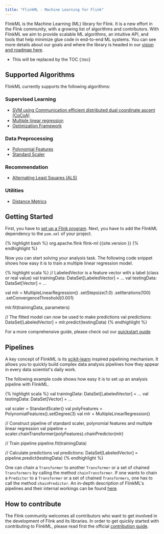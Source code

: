 ```yaml
---
title: "FlinkML - Machine Learning for Flink"
---
```

<!--
Licensed to the Apache Software Foundation (ASF) under one
or more contributor license agreements.  See the NOTICE file
distributed with this work for additional information
regarding copyright ownership.  The ASF licenses this file
to you under the Apache License, Version 2.0 (the
"License"); you may not use this file except in compliance
with the License.  You may obtain a copy of the License at

  http://www.apache.org/licenses/LICENSE-2.0

Unless required by applicable law or agreed to in writing,
software distributed under the License is distributed on an
"AS IS" BASIS, WITHOUT WARRANTIES OR CONDITIONS OF ANY
KIND, either express or implied.  See the License for the
specific language governing permissions and limitations
under the License.
-->

FlinkML is the Machine Learning (ML) library for Flink. It is a new effort in the Flink community,
with a growing list of algorithms and contributors. With FlinkML we aim to provide 
scalable ML algorithms, an intuitive API, and tools that help minimize glue code in end-to-end ML 
systems. You can see more details about our goals and where the library is headed in our [vision 
and roadmap here](vision_roadmap.html).

* This will be replaced by the TOC
{:toc}

## Supported Algorithms

FlinkML currently supports the following algorithms:

### Supervised Learning

* [SVM using Communication efficient distributed dual coordinate ascent (CoCoA)](svm.html)
* [Multiple linear regression](multiple_linear_regression.html)
* [Optimization Framework](optimization.html)

### Data Preprocessing

* [Polynomial Features](polynomial_features.html)
* [Standard Scaler](standard_scaler.html)

### Recommendation

* [Alternating Least Squares (ALS)](als.html)

### Utilities

* [Distance Metrics](distance_metrics.html)

## Getting Started

First, you have to [set up a Flink program](http://ci.apache.org/projects/flink/flink-docs-master/apis/programming_guide.html#linking-with-flink).
Next, you have to add the FlinkML dependency to the `pom.xml` of your project.  

{% highlight bash %}
<dependency>
  <groupId>org.apache.flink</groupId>
  <artifactId>flink-ml</artifactId>
  <version>{{site.version }}</version>
</dependency>
{% endhighlight %}

Now you can start solving your analysis task.
The following code snippet shows how easy it is to train a multiple linear regression model.

{% highlight scala %}
// LabeledVector is a feature vector with a label (class or real value)
val trainingData: DataSet[LabeledVector] = ...
val testingData: DataSet[Vector] = ...

val mlr = MultipleLinearRegression()
  .setStepsize(1.0)
  .setIterations(100)
  .setConvergenceThreshold(0.001)

mlr.fit(trainingData, parameters)

// The fitted model can now be used to make predictions
val predictions: DataSet[LabeledVector] = mlr.predict(testingData)
{% endhighlight %}

For a more comprehensive guide, please check out our [quickstart guide](quickstart.html)

## Pipelines

A key concept of FlinkML is its [scikit-learn](http://scikit-learn.org) inspired pipelining mechanism.
It allows you to quickly build complex data analysis pipelines how they appear in every data scientist's daily work.

The following example code shows how easy it is to set up an analysis pipeline with FlinkML.

{% highlight scala %}
val trainingData: DataSet[LabeledVector] = ...
val testingData: DataSet[Vector] = ...

val scaler = StandardScaler()
val polyFeatures = PolynomialFeatures().setDegree(3)
val mlr = MultipleLinearRegression()

// Construct pipeline of standard scaler, polynomial features and multiple linear regression
val pipeline = scaler.chainTransformer(polyFeatures).chainPredictor(mlr)

// Train pipeline
pipeline.fit(trainingData)

// Calculate predictions
val predictions: DataSet[LabeledVector] = pipeline.predict(testingData)
{% endhighlight %} 

One can chain a `Transformer` to another `Transformer` or a set of chained `Transformers` by calling the method `chainTransformer`.
If one wants to chain a `Predictor` to a `Transformer` or a set of chained `Transformers`, one has to call the method `chainPredictor`. 
An in-depth description of FlinkML's pipelines and their internal workings can be found [here](pipelines.html).

## How to contribute

The Flink community welcomes all contributors who want to get involved in the development of Flink and its libraries.
In order to get quickly started with contributing to FlinkML, please read first the official [contribution guide]({{site.baseurl}}/libs/ml/contribution_guide.html).
